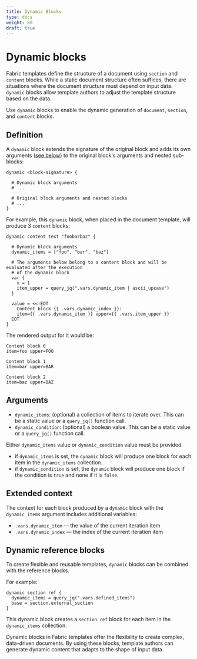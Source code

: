 ```yaml
---
title: Dynamic Blocks
type: docs
weight: 80 
draft: true
---
```


# Dynamic blocks

Fabric templates define the structure of a document using `section` and `content` blocks. While a static document structure often suffices, there are situations where the document structure must depend on input data. `dynamic` blocks allow template authors to adjust the template structure based on the data.

Use `dynamic` blocks to enable the dynamic generation of `document`, `section`, and `content` blocks.

## Definition

A `dynamic` block extends the signature of the original block and adds its own arguments ([see
below](#dynamic-block-arguments)) to the original block's arguments and nested sub-blocks:

```hcl
dynamic <block-signature> {

  # Dynamic block arguments
  # ...

  # Original block arguments and nested blocks
  # ...
}
```

For example, this `dynamic` block, when placed in the document template, will produce 3 `content`
blocks:

```hcl
dynamic content text "foobarbaz" {

  # Dynamic block arguments
  dynamic_items = ["foo", "bar", "baz"]

  # The arguments below belong to a content block and will be evaluated after the execution
  # of the dynamic block
  var {
    x = 1
    item_upper = query_jq(".vars.dynamic_item | ascii_upcase")
  }

  value = <<-EOT
    Content block {{ .vars.dynamic_index }}:
    item={{ .vars.dynamic_item }} upper={{ .vars.item_upper }}
  EOT
}
```

The rendered output for it would be:

```text
Content block 0
item=foo upper=FOO

Content block 1
item=bar upper=BAR

Content block 2
item=baz upper=BAZ
```

## Arguments

- `dynamic_items`: (optional) a collection of items to iterate over. This can be a static value or a
  `query_jq()` function call.
- `dynamic_condition`: (optional) a boolean value. This can be a static value or a `query_jq()`
  function call.

Either `dynamic_items` value or `dynamic_condition` value must be provided.

- if `dynamic_items` is set, the `dynamic` block will produce one block for each item in the
  `dynamic_items` collection.
- if `dynamic_condition` is set, the `dynamic` block will produce one block if the condition is
  `true` and none if it is `false`.

## Extended context

The context for each block produced by a `dynamic` block with the `dynamic_items` argument includes
additional variables:

- `.vars.dynamic_item` — the value of the current iteration item
- `.vars.dynamic_index` — the index of the current iteration item

## Dynamic reference blocks

To create flexible and reusable templates, `dynamic` blocks can be combined with the reference blocks.

For example:

```hcl
dynamic section ref {
  dynamic_items = query_jq(".vars.defined_items")
  base = section.external_section
}
```

This dynamic block creates a `section ref` block for each item in the `dynamic_items` collection.

Dynamic blocks in Fabric templates offer the flexibility to create complex, data-driven documents. By using these blocks, template authors can generate dynamic content that adapts to the shape of input data.

